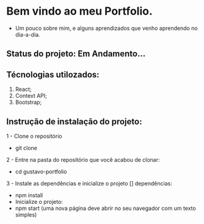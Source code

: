 # Bem vindo ao meu Portfolio.
 - Um pouco sobre mim, e alguns aprendizados que venho aprendendo no dia-a-dia.

## Status do projeto: Em Andamento...

## Técnologias utilozados:
1. React;
2. Context API;
3. Bootstrap;

## Instrução de instalação do projeto: 
1 - Clone o repositório
 - git clone 

2 - Entre na pasta do repositório que você acabou de clonar:
 - cd gustavo-portfolio

3 - Instale as dependências e inicialize o projeto
[] dependências:
- npm install
- Inicialize o projeto:
- npm start (uma nova página deve abrir no seu navegador com um texto simples)

